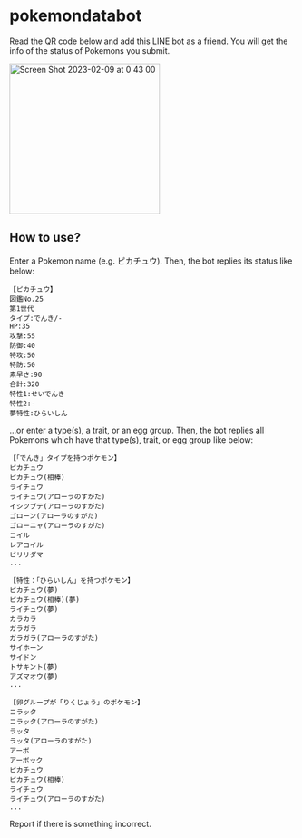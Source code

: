 # pokemondatabot

Read the QR code below and add this LINE bot as a friend.
You will get the info of the status of Pokemons you submit.

<img width="265" alt="Screen Shot 2023-02-09 at 0 43 00" src="https://user-images.githubusercontent.com/69415488/217579094-01e684e4-6734-4366-ad38-1ca35f006520.png">

## How to use?

Enter a Pokemon name (e.g. ピカチュウ).
Then, the bot replies its status like below:

```
【ピカチュウ】
図鑑No.25
第1世代
タイプ:でんき/-
HP:35
攻撃:55
防御:40
特攻:50
特防:50
素早さ:90
合計:320
特性1:せいでんき
特性2:-
夢特性:ひらいしん
```

...or enter a type(s), a trait, or an egg group.
Then, the bot replies all Pokemons which have that type(s), trait, or egg group like below:

```
【「でんき」タイプを持つポケモン】
ピカチュウ
ピカチュウ(相棒)
ライチュウ
ライチュウ(アローラのすがた)
イシツブテ(アローラのすがた)
ゴローン(アローラのすがた)
ゴローニャ(アローラのすがた)
コイル
レアコイル
ビリリダマ
...
```

```
【特性：「ひらいしん」を持つポケモン】
ピカチュウ(夢)
ピカチュウ(相棒)(夢)
ライチュウ(夢)
カラカラ
ガラガラ
ガラガラ(アローラのすがた)
サイホーン
サイドン
トサキント(夢)
アズマオウ(夢)
...
```

```
【卵グループが「りくじょう」のポケモン】
コラッタ
コラッタ(アローラのすがた)
ラッタ
ラッタ(アローラのすがた)
アーボ
アーボック
ピカチュウ
ピカチュウ(相棒)
ライチュウ
ライチュウ(アローラのすがた)
...
```


Report if there is something incorrect.
